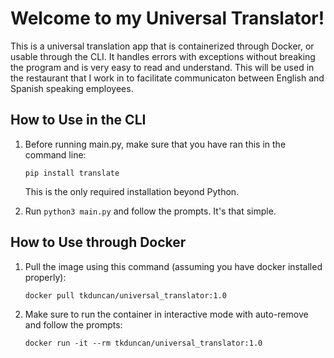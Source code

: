 # Welcome to my Universal Translator!

This is a universal translation app that is containerized through Docker, or usable through the CLI.
It handles errors with exceptions without breaking the program and is very easy to read and understand.
This will be used in the restaurant that I work in to facilitate communicaton between English and 
Spanish speaking employees.


## How to Use in the CLI

1.  Before running main.py, make sure that you have ran this in the command line:

    `pip install translate`

    This is the only required installation beyond Python.

2.  Run `python3 main.py` and follow the prompts. It's that simple.


## How to Use through Docker

1.  Pull the image using this command (assuming you have docker installed properly):

    `docker pull tkduncan/universal_translator:1.0`

2.  Make sure to run the container in interactive mode with auto-remove and follow the prompts:

    `docker run -it --rm tkduncan/universal_translator:1.0`